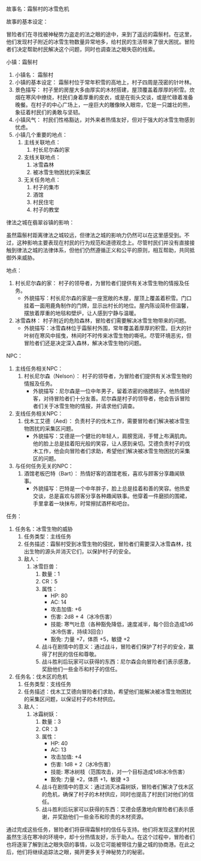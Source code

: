 故事名：霜鬃村的冰雪危机

故事的基本设定：

冒险者们在寻找被神秘势力盗走的法之眼的途中，来到了遥远的霜鬃村。在这里，他们发现村子附近的冰雪生物数量异常地多，给村民的生活带来了很大困扰。冒险者们决定帮助村民解决这个问题，同时也调查法之眼失窃的线索。

小镇：霜鬃村

1. 小镇名： 霜鬃村
2. 小镇的基本设定： 霜鬃村位于常年积雪的高地上，村子四周是茂密的针叶林。
3. 景色描写： 村子里的房屋大多由厚实的木材搭建，屋顶覆盖着厚厚的积雪。炊烟在寒风中缭绕，村民们身着厚重的皮衣，或是在街头交谈，或是忙碌着准备晚餐。在村子的中心广场上，一座巨大的雕像映入眼帘，它是一只雄壮的熊，象征着村民们的勇敢与坚韧。
4. 小镇风气： 村民们性格豁达，对外来者热情友好，但对于强大的冰雪生物感到忧虑。
5. 小镇几个重要的地点：
   1. 主线关联地点：
      1. 村长尼尔森的家
   2. 支线关联地点：
      1. 冰雪森林
      2. 被冰雪生物困扰的采集区
   3. 无关任务地点：
      1. 村子的集市
      2. 酒馆
      3. 村民住宅
      4. 村子的教堂

律法之城在翡翠谷镇的影响：

虽然霜鬃村距离律法之城较远，但律法之城的影响力仍然可以在这里感受到。不过，这种影响主要表现在村民的行为规范和道德观念上。尽管村民们并没有直接接触到律法之城的法律体系，但他们仍然遵循正义和公平的原则，相互帮助，共同抵御外来威胁。

地点：

1. 村长尼尔森的家： 村子的领导者，为冒险者们提供有关冰雪生物的情报及任务。
   - 外貌描写：村长尼尔森的家是一座宽敞的木屋，屋顶上覆盖着积雪。门口挂着一面用鹿角制作的门牌，显示出村长的地位。屋内陈设简朴但温馨，摆放着厚重的地毯和壁炉，让人感到宁静与温暖。
2. 冰雪森林： 村子附近的危险森林，冒险者们需要解决冰雪生物带来的问题。
   - 外貌描写：冰雪森林位于霜鬃村外围，常年覆盖着厚厚的积雪。巨大的针叶树在寒风中摇曳，林间时不时传来冰雪生物的嘶吼。尽管环境恶劣，但冒险者们还是决定深入森林，解决冰雪生物的问题。

NPC：

1. 主线任务相关NPC：
   1. 村长尼尔森（Nelson）： 村子的领导者，为冒险者们提供有关冰雪生物的情报及任务。
      - 外貌描写：尼尔森是一位中年男子，留着浓密的络腮胡子。他热情好客，对待冒险者们十分友善。尼尔森是村子的领导者，他会告诉冒险者们关于冰雪生物的情报，并请求他们调查。
2. 支线任务相关NPC：
   1. 伐木工艾德（Aed）： 负责村子的伐木工作，需要冒险者们解决被冰雪生物困扰的采集区问题。
      - 外貌描写：艾德是一个健壮的年轻人，肩膀宽阔，手臂上布满肌肉。他的脸上总是挂着阳光般的笑容，让人感到亲切。艾德负责村子的伐木工作，他会向冒险者们求助，希望他们解决被冰雪生物困扰的采集区的问题。
3. 与任何任务无关的NPC：
   1. 酒馆老板巴特（Bart）： 热情好客的酒馆老板，喜欢与顾客分享趣闻轶事。
      - 外貌描写：巴特是一个中年胖子，脸上总是挂着和善的笑容。他热爱交谈，总是喜欢与顾客分享各种趣闻轶事。他穿着一件磨损的围裙，手里拿着一块抹布，时常擦拭酒杯和吧台。

任务：

1. 任务名：冰雪生物的威胁
   1. 任务类型：主线任务
   2. 任务描述：霜鬃村受到冰雪生物的侵扰，冒险者们需要深入冰雪森林，找出生物的源头并消灭它们，以保护村子的安全。
   3. 敌人：
      1. 冰雪巨兽：
         1. 数量：1
         2. CR：5
         3. 属性：
            - HP: 80
            - AC: 14
            - 攻击加值: +6
            - 伤害: 2d8 + 4（冰冷伤害）
            - 技能: 寒气吐息（各种豁免降低，速度减半，每个回合造成1d6冰冷伤害，持续3回合）
            - 豁免: 力量 +7，体质 +5，敏捷 +2
         4. 战斗在剧情中的意义：通过战斗，冒险者们保护了村子的安全，赢得了村民的信任和尊敬。
         5. 战斗胜利后玩家可以获得的东西：尼尔森会向冒险者们表示感激，奖励他们一些金币和村子的信任。
2. 任务名：伐木区的危机
   1. 任务类型：支线任务
   2. 任务描述：伐木工艾德向冒险者们求助，希望他们能解决被冰雪生物困扰的采集区问题，以保证村子的木材供应。
   3. 敌人：
      1. 冰霜树妖：
         1. 数量：3
         2. CR：3
         3. 属性：
            - HP: 40
            - AC: 13
            - 攻击加值: +4
            - 伤害: 1d8 + 2（冰冷伤害）
            - 技能: 寒冰树枝（范围攻击，对一个目标造成1d8冰冷伤害）
            - 豁免: 力量 +2，体质 +1，敏捷 +3
         4. 战斗在剧情中的意义：通过消灭冰霜树妖，冒险者们解决了伐木区的危机，确保了村子的木材供应，同时也提高了村民们对他们的信任。
         5. 战斗胜利后玩家可以获得的东西：艾德会感激地向冒险者们表示感谢，并奖励他们一些金币和珍贵的木材资源。

通过完成这些任务，冒险者们将获得霜鬃村的信任与支持。他们将发现这里的村民虽然生活在寒冷的环境中，却十分热情友好，乐于助人。在这个过程中，冒险者们也将逐渐了解到法之眼失窃的事情，以及它可能被带往力量之城的协商港。在此之后，他们将继续追踪法之眼，揭开更多关于神秘势力的秘密。
